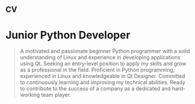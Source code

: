 ## CV
# Junior Python Developer
> A motivated and passionate beginner Python programmer with a solid understanding of Linux and experience in developing applications using Qt. Seeking an entry-level position to apply my skills and grow as a professional in the field. Proficient in Python programming, experienced in Linux and knowledgeable in Qt Designer. Committed to continuously learning and improving my technical abilities. Ready to contribute to the success of a company as a dedicated and hard-working team player.
